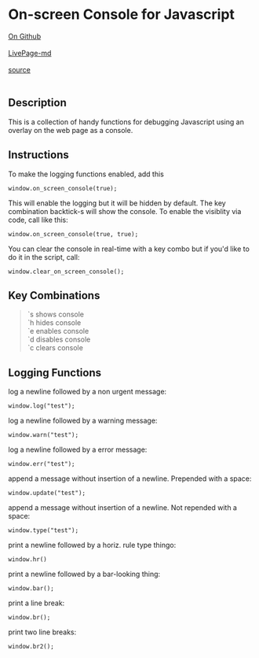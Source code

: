 # On-screen Console for Javascript
  
[On Github](https://github.com/Jeff-Russ/onscreen-console_js)
<br /><br />
[LivePage-md](http://www.jeffruss.com/?gh=Jeff-Russ/onscreen-console_js/master/README)
<br /><br />
[source](https://raw.githubusercontent.com/Jeff-Russ/onscreen-console_js/master/oscon.js)
<br /><br />
## Description

This is a collection of handy functions for debugging Javascript using an overlay
on the web page as a console. 

## Instructions 

To make the logging functions enabled, add this

    window.on_screen_console(true);

This will enable the logging but it will be hidden by default. The key combination
backtick-s will show the console. To enable the visiblity via code, call like this:

    window.on_screen_console(true, true);
    
You can clear the console in real-time with a key combo but if you'd like to do 
it in the script, call:

    window.clear_on_screen_console();
    
    
## Key Combinations

>\`s shows console  
>\`h hides console  
>\`e enables console  
>\`d disables console  
>\`c clears console  

## Logging Functions

log a newline followed by a non urgent message:

    window.log("test");

log a newline followed by a warning message:

    window.warn("test");

log a newline followed by a error message:

    window.err("test"); 

append a message without insertion of a newline. Prepended with a space:

    window.update("test"); 

append a message without insertion of a newline. Not repended with a space:

    window.type("test");

print a newline followed by a horiz. rule type thingo:

    window.hr()

print a newline followed by a bar-looking thing:

    window.bar();

print a line break:

    window.br();

print two line breaks:

    window.br2();
